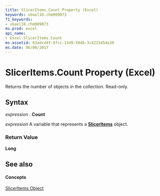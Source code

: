 ```yaml
---
title: SlicerItems.Count Property (Excel)
keywords: vbaxl10.chm909073
f1_keywords:
- vbaxl10.chm909073
ms.prod: excel
api_name:
- Excel.SlicerItems.Count
ms.assetid: 63adcd4f-5fcc-13d9-5046-3c4215454e30
ms.date: 06/08/2017
---
```



# SlicerItems.Count Property (Excel)

Returns the number of objects in the collection. Read-only.


## Syntax

 _expression_ . **Count**

 _expression_ A variable that represents a **[SlicerItems](sliceritems-object-excel.md)** object.


### Return Value

 **Long**


## See also


#### Concepts


[SlicerItems Object](sliceritems-object-excel.md)

